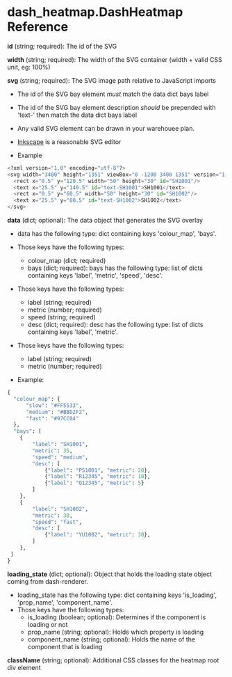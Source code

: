 # dash_heatmap.DashHeatmap Reference

**id** (string; required): The id of the SVG

**width** (string; required): The width of the SVG container (width + valid CSS unit, eg: 100%)

**svg** (string; required): The SVG image path relative to JavaScript imports

* The id of the SVG bay element *must* match the data dict bays label
* The id of the SVG bay element description *should* be prepended with 'text-' then match the data dict bays label
* Any valid SVG element can be drawn in your warehouee plan.
* [Inkscape](https://inkscape.org/) is a reasonable SVG editor

* Example
```python
<?xml version="1.0" encoding="utf-8"?>
<svg width="3400" height="1351" viewBox="0 -1200 3400 1351" version="1.1" xmlns="http://www.w3.org/2000/svg">
  <rect x="0.5" y="120.5" width="50" height="30" id="SH1001"/>
  <text x="25.5" y="140.5" id="text-SH1001">SH1001</text>
  <rect x="0.5" y="60.5" width="50" height="30" id="SH1002"/>
  <text x="25.5" y="80.5" id="text-SH1002">SH1002</text>
</svg>
```

**data** (dict; optional): The data object that generates the SVG overlay

* data has the following type: dict containing keys 'colour_map', 'bays'.

* Those keys have the following types:
  - colour_map (dict; required)
  - bays (dict; required): bays has the following type: list of dicts containing keys 'label', 'metric', 'speed', 'desc'.

* Those keys have the following types:
  - label (string; required)
  - metric (number; required)
  - speed (string; required)
  - desc (dict; required): desc has the following type: list of dicts containing keys 'label', 'metric'.

* Those keys have the following types:
  - label (string; required)
  - metric (number; required)

* Example:
```python
{
  "colour_map": { 
      "slow": "#FF5533", 
      "medium": "#BBD2F2", 
      "fast": "#97CC04"
  },
  "bays": [
    {
        "label": "SH1001", 
        "metric": 35,
        "speed": "medium",
        "desc": [
            {"label": "PS1001", "metric": 20},
            {"label": "R12345", "metric": 10},
            {"label": "Q12345", "metric": 5}
        ]
    },
    {
        "label": "SH1002", 
        "metric": 30,
        "speed": "fast",
        "desc": [
            {"label": "YU1002", "metric": 30},
        ]
    },
 ]
}
```

**loading_state** (dict; optional): Object that holds the loading state object coming from dash-renderer. 

* loading_state has the following type: dict containing keys 'is_loading', 'prop_name', 'component_name'.
* Those keys have the following types:
  - is_loading (boolean; optional): Determines if the component is loading or not
  - prop_name (string; optional): Holds which property is loading
  - component_name (string; optional): Holds the name of the component that is loading

**className** (string; optional): Additional CSS classes for the heatmap root div element
